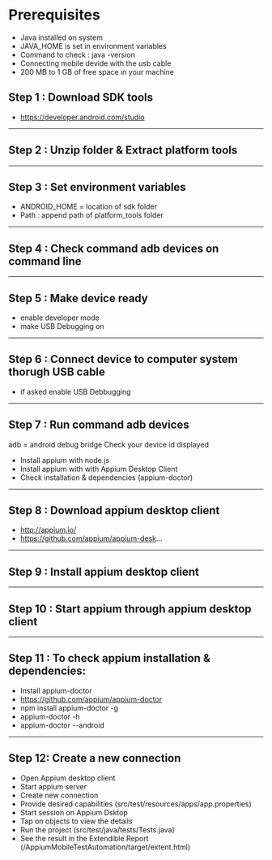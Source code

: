 # Prerequisites
-	Java installed on system
-	JAVA_HOME is set in environment variables
-	Command to check : java -version
-	Connecting mobile devide with the usb cable 
-	200 MB to 1 GB of free space in your machine

## Step 1 : Download SDK tools
-  https://developer.android.com/studio
----------------------------------------------------------------------------------
## Step 2 : Unzip folder & Extract platform tools
----------------------------------------------------------------------------------
## Step 3 : Set environment variables
 - ANDROID_HOME = location of sdk folder
 - Path : append path of platform_tools folder
----------------------------------------------------------------------------------
## Step 4 : Check command adb devices on command line
----------------------------------------------------------------------------------
## Step 5 : Make device ready
 - enable developer mode
 - make USB Debugging on
----------------------------------------------------------------------------------
## Step 6 : Connect device to computer system thorugh USB cable
 - if asked enable USB Debbugging
----------------------------------------------------------------------------------
## Step 7 : Run command adb devices
  adb = android debug bridge
 Check your device id displayed
- Install appium with node.js
- Install appium with with Appium Desktop Client
-	Check installation & dependencies (appium-doctor)
----------------------------------------------------------------------------------

## Step 8 : Download appium desktop client
 -  http://appium.io/
 -  https://github.com/appium/appium-desk...
----------------------------------------------------------------------------------
## Step 9 : Install appium desktop client
----------------------------------------------------------------------------------
## Step 10 : Start appium through appium desktop client
----------------------------------------------------------------------------------
##	Step 11 : To check appium installation & dependencies:
- Install appium-doctor
- https://github.com/appium/appium-doctor
- npm install appium-doctor -g
- appium-doctor -h
- appium-doctor --android
----------------------------------------------------------------------------------
## Step 12: Create a new connection 
-	Open Appium desktop client
- Start appium server
- Create new connection
- Provide desired capabilities (src/test/resources/apps/app.properties)
- Start session on Appium Dsktop
- Tap on objects to view the details
- Run the project (src/test/java/tests/Tests.java)
- See the result in the Extendible Report (/AppiumMobileTestAutomation/target/extent.html)
